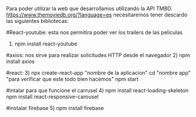 Para poder utilizar la web que desarrollamos utilizando la API TMBD.
https://www.themoviedb.org/?language=es
necesitaremos tener descardo las siguientes bibliotecas:

#React-youtube: esta nos permitira poder ver los trailers de las peliculas
1) npm install react-youtube

#axios: nos sirve para realizar solicitudes HTTP desde el navegador
2) npm install axios

#react:
3) npx create-react-app "nombre de la aplicacion"
cd "nombre app"
"para verificar que este todo bien hacemos" npm start 

#intalar para que funcione el carrusel 
4)  npm install react-loading-skeleton
    npm install react-responsive-carousel
 
#instalar firebase 
5) npm install firebase
